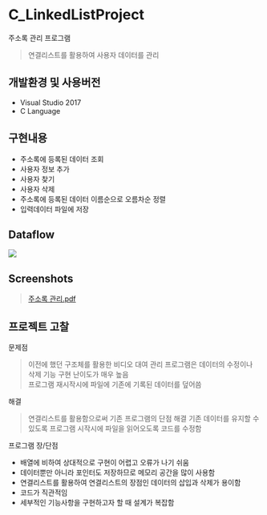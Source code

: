 # C_LinkedListProject
주소록 관리 프로그램
> 연결리스트를 활용하여 사용자 데이터를 관리

## 개발환경 및 사용버전
- Visual Studio 2017
- C Language

## 구현내용
- 주소록에 등록된 데이터 조회
- 사용자 정보 추가
- 사용자 찾기
- 사용자 삭제
- 주소록에 등록된 데이터 이름순으로 오름차순 정렬
- 입력데이터 파일에 저장

## Dataflow
<img src="https://user-images.githubusercontent.com/76413580/111422553-39a28980-8732-11eb-9a61-1244867263c6.png"></image>

## Screenshots
>[주소록 관리.pdf](https://github.com/imyanghw/C_LinkedListProject/files/6154504/default.pdf)

## 프로젝트 고찰
문제점
> 이전에 했던 구조체를 활용한 비디오 대여 관리 프로그램은 데이터의 수정이나 삭제 기능 구현 난이도가 매우 높음<br>
> 프로그램 재시작시에 파일에 기존에 기록된 데이터를 덮어씀<br>

해결
> 연결리스트를 활용함으로써 기존 프로그램의 단점 해결
> 기존 데이터를 유지할 수 있도록 프로그램 시작시에 파일을 읽어오도록 코드를 수정함<br>

프로그램 장/단점
- 배열에 비하여 상대적으로 구현이 어렵고 오류가 나기 쉬움<br>
- 데이터뿐만 아니라 포인터도 저장하므로 메모리 공간을 많이 사용함<br>
- 연결리스트를 활용하여 연결리스트의 장점인 데이터의 삽입과 삭제가 용이함<br>
- 코드가 직관적임<br>
- 세부적인 기능사항을 구현하고자 할 때 설계가 복잡함<br>
